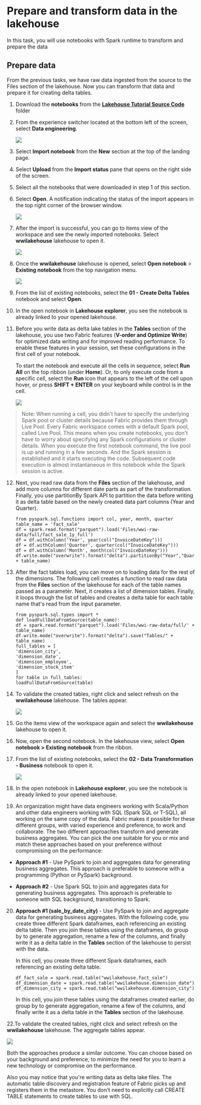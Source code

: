 # Prepare and transform data in the lakehouse

In this task, you will use notebooks with Spark runtime to transform and prepare the data

## Prepare data
From the previous tasks, we have raw data ingested from the source to the Files section of the lakehouse. Now you can transform that data and prepare it for creating delta tables.

1. Download the **notebooks** from the **[Lakehouse Tutorial Source Code](https://github.com/microsoft/fabric-samples/tree/main/docs-samples/data-engineering/Lakehouse%20Tutorial%20Source%20Code)**  folder 
   
2. From the experience switcher located at the bottom left of the screen, select **Data engineering**.

   ![](images/workload-switch-data-engineering.png)

3. Select **Import notebook** from the **New** section at the top of the landing page.

4. Select **Upload** from the **Import status** pane that opens on the right side of the screen.

5. Select all the notebooks that were downloaded in step 1 of this section.

6. Select **Open**. A notification indicating the status of the import appears in the top right corner of the browser window.

   ![](images/select-notebooks-open.png)

7. After the import is successful, you can go to items view of the workspace and see the newly imported notebooks. Select **wwilakehouse** lakehouse to open it.

   ![](images/imported-notebooks-lakehouse.png)  

8. Once the **wwilakehouse** lakehouse is opened, select **Open notebook** > **Existing notebook** from the top navigation menu.

    ![](images/existing-notebook-ribbon.png)

9. From the list of existing notebooks, select the **01 - Create Delta Tables** notebook and select **Open**.

10. In the open notebook in **Lakehouse explorer**, you see the notebook is already linked to your opened lakehouse.

11. Before you write data as delta lake tables in the **Tables** section of the lakehouse, you use two Fabric features (**V-order and Optimize Write**) for optimized data writing and for improved reading performance. To enable these features in your session, set these configurations in the first cell of your notebook.

    To start the notebook and execute all the cells in sequence, select **Run All** on the top ribbon (under **Home**). Or, to only execute code from a specific cell, select the **Run** icon that appears to the left of the cell upon hover, or press **SHIFT + ENTER** on your keyboard while control is in the cell.

    ![](images/spark-session-run-execution.png)

   >Note: When running a cell, you didn't have to specify the underlying Spark pool or cluster details because Fabric provides them through Live Pool. Every Fabric workspace comes with a default Spark pool, called Live Pool. This means when you create notebooks, you don't have to worry about specifying any Spark configurations or cluster details. When you execute the first notebook command, the live pool is up and running in a few seconds. And the Spark session is established and it starts executing the code. Subsequent code execution is almost instantaneous in this notebook while the Spark session is active.

12. Next, you read raw data from the **Files** section of the lakehouse, and add more columns for different date parts as part of the transformation. Finally, you use partitionBy Spark API to partition the data before writing it as delta table based on the newly created data part columns (Year and Quarter).

    ```
    from pyspark.sql.functions import col, year, month, quarter
    table_name = 'fact_sale'
    df = spark.read.format("parquet").load('Files/wwi-raw-data/full/fact_sale_1y_full')
    df = df.withColumn('Year', year(col("InvoiceDateKey")))
    df = df.withColumn('Quarter', quarter(col("InvoiceDateKey")))
    df = df.withColumn('Month', month(col("InvoiceDateKey")))
    df.write.mode("overwrite").format("delta").partitionBy("Year","Quarter").save("Tables/" + table_name)
    ```
13. After the fact tables load, you can move on to loading data for the rest of the dimensions. The following cell creates a function to read raw data from the **Files** section of the lakehouse for each of the table names passed as a parameter. Next, it creates a list of dimension tables. Finally, it loops through the list of tables and creates a delta table for each table name that's read from the input parameter.

    ```
    from pyspark.sql.types import *
    def loadFullDataFromSource(table_name):
    df = spark.read.format("parquet").load('Files/wwi-raw-data/full/' + table_name)
    df.write.mode("overwrite").format("delta").save("Tables/" + table_name)
    full_tables = [
    'dimension_city',
    'dimension_date',
    'dimension_employee',
    'dimension_stock_item'
    ]
    for table in full_tables:
    loadFullDataFromSource(table)
    ```
14. To validate the created tables, right click and select refresh on the **wwilakehouse** lakehouse. The tables appear.

     ![](images/tutorial-lakehouse-explorer-tables.png)

15. Go the items view of the workspace again and select the **wwilakehouse** lakehouse to open it.

16. Now, open the second notebook. In the lakehouse view, select **Open notebook > Existing notebook** from the ribbon.

17. From the list of existing notebooks, select the **02 - Data Transformation - Business** notebook to open it.

    ![](images/existing-second-notebook.png)

18. In the open notebook in **Lakehouse explorer**, you see the notebook is already linked to your opened lakehouse.

19. An organization might have data engineers working with Scala/Python and other data engineers working with SQL (Spark SQL or T-SQL), all working on the same copy of the data. Fabric makes it possible for these different groups, with varied experience and preference, to work and collaborate. The two different approaches transform and generate business aggregates. You can pick the one suitable for you or mix and match these approaches based on your preference without compromising on the performance:

- **Approach #1** - Use PySpark to join and aggregates data for generating business aggregates. This approach is preferable to someone with a programming (Python or PySpark) background.

- **Approach #2** - Use Spark SQL to join and aggregates data for generating business aggregates. This approach is preferable to someone with SQL background, transitioning to Spark.

20. **Approach #1 (sale_by_date_city)** - Use PySpark to join and aggregate data for generating business aggregates. With the following code, you create three different Spark dataframes, each referencing an existing delta table. Then you join these tables using the dataframes, do group by to generate aggregation, rename a few of the columns, and finally write it as a delta table in the **Tables** section of the lakehouse to persist with the data.

    In this cell, you create three different Spark dataframes, each referencing an existing delta table.
    ```
    df_fact_sale = spark.read.table("wwilakehouse.fact_sale") 
    df_dimension_date = spark.read.table("wwilakehouse.dimension_date")
    df_dimension_city = spark.read.table("wwilakehouse.dimension_city")
    ```

    In this cell, you join these tables using the dataframes created earlier, do group by to generate aggregation, rename a few of the columns, and finally write it as a delta table in the **Tables** section of the lakehouse.

22.To validate the created tables, right click and select refresh on the **wwilakehouse** lakehouse. The aggregate tables appear. 

   ![](images/validate-tables.png)
    
   Both the approaches produce a similar outcome. You can choose based on your background and preference, to minimize the need for you to learn a new technology or compromise on the performance.

   Also you may notice that you're writing data as delta lake files. The automatic table discovery and registration feature of Fabric picks up and registers them in the metastore. You don't need to explicitly call CREATE TABLE statements to create tables to use with SQL.

